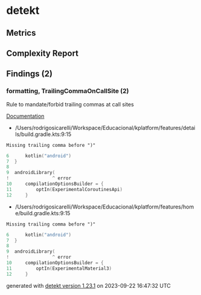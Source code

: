 # detekt

## Metrics

## Complexity Report

## Findings (2)

### formatting, TrailingCommaOnCallSite (2)

Rule to mandate/forbid trailing commas at call sites

[Documentation](https://detekt.dev/docs/rules/formatting#trailingcommaoncallsite)

* /Users/rodrigosicarelli/Workspace/Educacional/kplatform/features/details/build.gradle.kts:9:15
```
Missing trailing comma before ")"
```
```kotlin
6      kotlin("android")
7  }
8  
9  androidLibrary(
!                ^ error
10     compilationOptionsBuilder = {
11         optIn(ExperimentalCoroutinesApi)
12     }

```

* /Users/rodrigosicarelli/Workspace/Educacional/kplatform/features/home/build.gradle.kts:9:15
```
Missing trailing comma before ")"
```
```kotlin
6      kotlin("android")
7  }
8  
9  androidLibrary(
!                ^ error
10     compilationOptionsBuilder = {
11         optIn(ExperimentalMaterial3)
12     }

```

generated with [detekt version 1.23.1](https://detekt.dev/) on 2023-09-22 16:47:32 UTC
